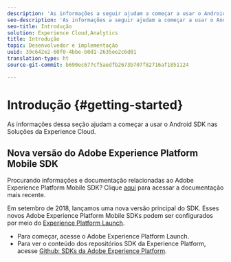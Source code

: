 ```yaml
---
description: 'As informações a seguir ajudam a começar a usar o Android SDK nas Soluções da Experience Cloud '
seo-description: 'As informações a seguir ajudam a começar a usar o Android SDK nas Soluções da Experience Cloud '
seo-title: Introdução
solution: Experience Cloud,Analytics
title: Introdução
topic: Desenvolvedor e implementação
uuid: 39c642e2-60f0-4bbe-b0d1-2635ee2c6d01
translation-type: ht
source-git-commit: b690ec677cf5aedfb2673b707f82716af1851124

---
```



# Introdução {#getting-started}

As informações dessa seção ajudam a começar a usar o Android SDK nas Soluções da Experience Cloud.

## Nova versão do Adobe Experience Platform Mobile SDK

Procurando informações e documentação relacionadas ao Adobe Experience Platform Mobile SDK? Clique [aqui](https://aep-sdks.gitbook.io/docs/) para acessar a documentação mais recente.

Em setembro de 2018, lançamos uma nova versão principal do SDK. Esses novos Adobe Experience Platform Mobile SDKs podem ser configurados por meio do [Experience Platform Launch](https://www.adobe.com/br/experience-platform/launch.html).

* Para começar, acesse o Adobe Experience Platform Launch.
* Para ver o conteúdo dos repositórios SDK da Experience Platform, acesse [Github: SDKs da Adobe Experience Platform](https://github.com/Adobe-Marketing-Cloud/acp-sdks).
